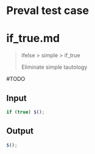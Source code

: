 # Preval test case

# if_true.md

> ifelse > simple > if_true
>
> Eliminate simple tautology

#TODO

## Input

`````js filename=intro
if (true) $();
`````

## Output

`````js filename=intro
$();
`````
